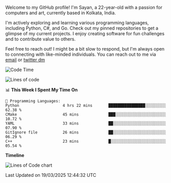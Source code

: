 Welcome to my GitHub profile! I'm Sayan, a 22-year-old with a passion for computers and art, currently based in Kolkata, India.

I'm actively exploring and learning various programming languages, including Python, C#, and Go. Check out my pinned repositories to get a glimpse of my current projects. I enjoy creating software for fun challenges and to contribute value to others.

Feel free to reach out! I might be a bit slow to respond, but I'm always open to connecting with like-minded individuals. You can reach out to me via [email](mailto:me@sayanbiswas.in) or [twitter dm](https://twitter.com/TheDankDel)

<!--START_SECTION:waka-->
![Code Time](http://img.shields.io/badge/Code%20Time-2%2C136%20hrs%201%20min-blue)

![Lines of code](https://img.shields.io/badge/From%20Hello%20World%20I%27ve%20Written-7.7%20million%20lines%20of%20code-blue)

📊 **This Week I Spent My Time On** 

```text
💬 Programming Languages: 
Python                   4 hrs 22 mins       ████████████████░░░░░░░░░   62.38 % 
CMake                    45 mins             ███░░░░░░░░░░░░░░░░░░░░░░   10.72 % 
YAML                     33 mins             ██░░░░░░░░░░░░░░░░░░░░░░░   07.90 % 
GitIgnore file           26 mins             ██░░░░░░░░░░░░░░░░░░░░░░░   06.29 % 
C++                      23 mins             █░░░░░░░░░░░░░░░░░░░░░░░░   05.54 % 
```

**Timeline**

![Lines of Code chart](https://raw.githubusercontent.com/Dank-del/Dank-del/main/assets/bar_graph.png)


 Last Updated on 19/03/2025 12:44:32 UTC
<!--END_SECTION:waka-->
